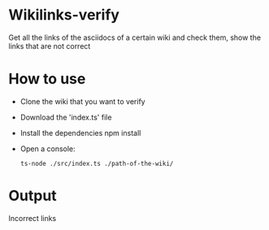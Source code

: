 # Wikilinks-verify
Get all the links of the asciidocs of a certain wiki and check them, show the links that are not correct
# How to use
- Clone the wiki that you want to verify
- Download the 'index.ts' file
- Install the dependencies 
    npm install
- Open a console:

    `ts-node ./src/index.ts ./path-of-the-wiki/ `
# Output
 Incorrect links
